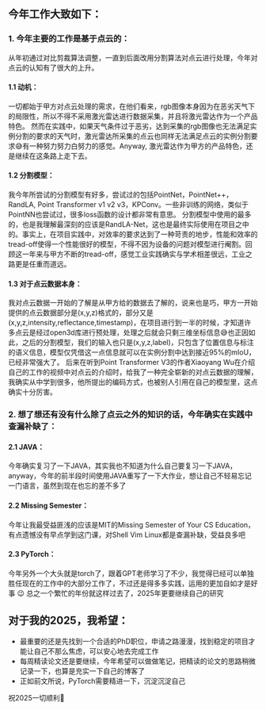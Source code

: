 ## 今年工作大致如下：
### 1. 今年主要的工作是基于点云的：
从年初通过对比剪裁算法调整，一直到后面改用分割算法对点云进行处理，今年对点云的认知有了很大的上升。
#### 1.1 动机：
一切都始于甲方对点云处理的需求，在他们看来，rgb图像本身因为在恶劣天气下的局限性，所以不得不采用激光雷达进行数据采集，并且将激光雷达作为一个产品特色。
然而在实践中，如果天气条件过于恶劣，达到采集的rgb图像也无法满足实例分割的要求的天气时，激光雷达所采集的点云也同样无法满足点云的实例分割要求😅有一种努力努力白努力的感觉。Anyway, 激光雷达作为甲方的产品特色，还是继续在这条路上走下去。
#### 1.2 分割模型：
我今年所尝试的分割模型有好多，尝试过的包括PointNet，PointNet++，RandLA, Point Transformer v1 v2 v3，KPConv。一些非训练的网络，类似于PointNN也尝试过，很多loss函数的设计都非常有意思。
分割模型中使用的最多的，也是我理解最深刻的应该是RandLA-Net，这也是最终实际使用在项目之中的。事实上，在项目实践中，对效率的要求达到了一种苛责的地步，性能和效率的tread-off使得一个性能很好的模型，不得不因为设备的问题对模型进行阉割。回顾这一年来与甲方不断的tread-off，感觉工业实践确实与学术相差很远，工业之路更是任重而道远。
#### 1.3 对于点云数据本身：
我对点云数据一开始的了解是从甲方给的数据去了解的，说来也是巧，甲方一开始提供的点云数据部分是(x,y,z)格式的，部分又是(x,y,z,intensity,reflectance,timestamp)，在项目进行到一半的时候，才知道许多点云是经过open3d库进行预处理，处理之后就会只剩三维坐标信息😅也正因如此，之后的分割模型，我们的输入也只是(x,y,z,label)，只包含了位置信息与标注的语义信息，模型仅凭借这一点信息就可以在实例分割中达到接近95%的mIoU，已经非常强大了。
后来在听到Point Transformer V3的作者Xiaoyang Wu在介绍自己的工作的视频中对点云的介绍时，给我了一种完全崭新的对点云数据的理解，我确实从中学到很多，他所提出的编码方式，也被别人引用在自己的模型里，这点确实十分厉害。
### 2. 想了想还有没有什么除了点云之外的知识的话，今年确实在实践中查漏补缺了：
#### 2.1 JAVA：
今年确实复习了一下JAVA，其实我也不知道为什么自己要复习一下JAVA，anyway，今年的前半段时间使用JAVA重写了一下大作业，想让自己不轻易忘记一门语言，虽然到现在也忘的差不多了
#### 2.2 Missing Semester：
今年让我最受益匪浅的应该是MIT的Missing Semester of Your CS Education，有点遗憾没有早点学到这门课，对Shell Vim Linux都是查漏补缺，受益良多吧
#### 2.3 PyTorch：
今年另外一个大头就是torch了，跟着GPT老师学习了不少，我觉得已经可以单独胜任现在的工作中的大部分工作了，不过还是得多多实践，运用的更加自如才是好事 :wink:
总之一个繁忙的年份就这样过去了，2025年更要继续自己的研究
## 对于我的2025，我希望：
- 最重要的还是先找到一个合适的PhD职位，申请之路漫漫，找到稳定的项目才能让自己不那么焦虑，可以安心地去完成工作
- 每周精读论文还是要继续，今年希望可以做做笔记，把精读的论文的思路稍微记录一下，也算是充实一下自己的博客了
- 正如前文所说，PyTorch需要精进一下，沉淀沉淀自己

祝2025一切顺利🤗

